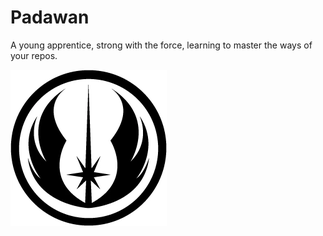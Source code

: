 # Padawan

A young apprentice, strong with the force, learning to master the ways of your repos.

![](./assets/logo.webp)